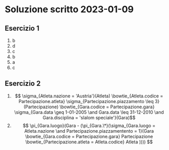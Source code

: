 # Soluzione scritto 2023-01-09

## Esercizio 1

1. b
2. d
3. c
4. b
5. a
6. c

## Esercizio 2

1. $$ \sigma_{Atleta.nazione = 'Austria'}(Atleta) \bowtie_{Atleta.codice = Partecipazione.atleta} \sigma_{Partecipazione.piazzamento \leq 3}(Partecipazione) \bowtie_{Gara.codice = Partecipazione.gara} \sigma_{Gara.data \geq 1-01-2005 \and Gara.data \leq 31-12-2010 \and Gara.disciplina = 'slalom speciale'}(Gara)$$
2. $$ \pi_{Gara.luogo}(Gara - (\pi_{Gara.\*}(\sigma_{Gara.luogo = Atleta.nazione \and Partecipazione.piazzamentento = 1}(Gara \bowtie_{Gara.codice = Partecipazione.gara} Partecipazione \bowtie_{Partecipazione.atleta = Atleta.codice} Atleta  ))))  $$
